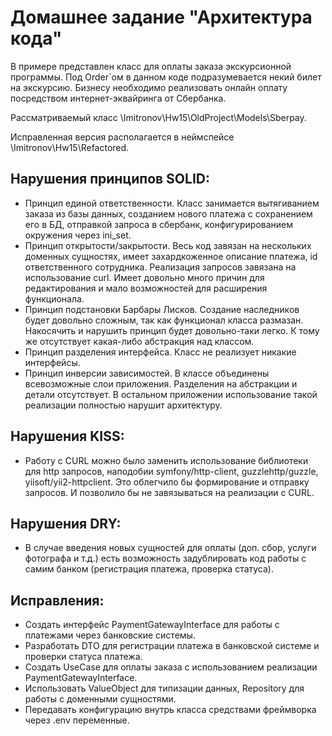 # Домашнее задание "Архитектура кода"

В примере представлен класс для оплаты заказа экскурсионной программы. Под Order`ом в данном коде подразумевается некий билет на экскурсию. Бизнесу необходимо реализовать онлайн оплату посредством интернет-эквайринга от Сбербанка.

Рассматриваемый класс \Imitronov\Hw15\OldProject\Models\Sberpay.

Исправленная версия располагается в неймспейсе \Imitronov\Hw15\Refactored.

## Нарушения принципов SOLID:
- Принцип единой ответственности. Класс занимается вытягиванием заказа из базы данных, созданием нового платежа с сохранением его в БД, отправкой запроса в сбербанк, конфигурированием окружения через ini_set.
- Принцип открытости/закрытости. Весь код завязан на нескольких доменных сущностях, имеет захардкоженное описание платежа, id ответственного сотрудника. Реализация запросов завязана на использование curl. Имеет довольно много причин для редактирования и мало возможностей для расширения функционала.
- Принцип подстановки Барбары Лисков. Создание наследников будет довольно сложным, так как функционал класса размазан. Накосячить и нарушить принцип будет довольно-таки легко. К тому же отсутствует какая-либо абстракция над классом.
- Принцип разделения интерфейса. Класс не реализует никакие интерфейсы.
- Принцип инверсии зависимостей. В классе объединены всевозможные слои приложения. Разделения на абстракции и детали отсутствует. В остальном приложении использование такой реализации полностью нарушит архитектуру.

## Нарушения KISS:
- Работу с CURL можно было заменить использование библиотеки для http запросов, наподобии symfony/http-client, guzzlehttp/guzzle, yiisoft/yii2-httpclient. Это облегчило бы формирование и отправку запросов. И позволило бы не завязываться на реализации с CURL.

## Нарушения DRY:
- В случае введения новых сущностей для оплаты (доп. сбор, услуги фотографа и т.д.) есть возможность задублировать код работы с самим банком (регистрация платежа, проверка статуса).

## Исправления:
- Создать интерфейс PaymentGatewayInterface для работы с платежами через банковские системы.
- Разработать DTO для регистрации платежа в банковской системе и проверки статуса платежа.
- Создать UseCase для оплаты заказа с использованием реализации PaymentGatewayInterface.
- Использовать ValueObject для типизации данных, Repository для работы с доменными сущностями.
- Передавать конфигурацию внутрь класса средствами фреймворка через .env переменные.
